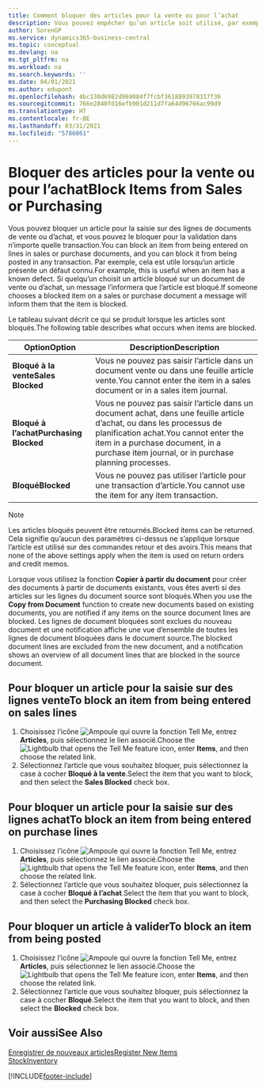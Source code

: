 ```yaml
---
title: Comment bloquer des articles pour la vente ou pour l’achat
description: Vous pouvez empêcher qu’un article soit utilisé, par exemple, dans des documents de vente ou d’achat.
author: SorenGP
ms.service: dynamics365-business-central
ms.topic: conceptual
ms.devlang: na
ms.tgt_pltfrm: na
ms.workload: na
ms.search.keywords: ''
ms.date: 04/01/2021
ms.author: edupont
ms.openlocfilehash: 4bc130d6982d969084f7fcbf3618893978317f36
ms.sourcegitcommit: 766e2840fd16efb901d211d7fa64d96766ac99d9
ms.translationtype: HT
ms.contentlocale: fr-BE
ms.lasthandoff: 03/31/2021
ms.locfileid: "5786061"
---
```

# <a name="block-items-from-sales-or-purchasing"></a><span data-ttu-id="cdf11-103">Bloquer des articles pour la vente ou pour l’achat</span><span class="sxs-lookup"><span data-stu-id="cdf11-103">Block Items from Sales or Purchasing</span></span>
<span data-ttu-id="cdf11-104">Vous pouvez bloquer un article pour la saisie sur des lignes de documents de vente ou d’achat, et vous pouvez le bloquer pour la validation dans n’importe quelle transaction.</span><span class="sxs-lookup"><span data-stu-id="cdf11-104">You can block an item from being entered on lines in sales or purchase documents, and you can block it from being posted in any transaction.</span></span> <span data-ttu-id="cdf11-105">Par exemple, cela est utile lorsqu’un article présente un défaut connu.</span><span class="sxs-lookup"><span data-stu-id="cdf11-105">For example, this is useful when an item has a known defect.</span></span> <span data-ttu-id="cdf11-106">Si quelqu’un choisit un article bloqué sur un document de vente ou d’achat, un message l’informera que l’article est bloqué.</span><span class="sxs-lookup"><span data-stu-id="cdf11-106">If someone chooses a blocked item on a sales or purchase document a message will inform them that the item is blocked.</span></span>

<span data-ttu-id="cdf11-107">Le tableau suivant décrit ce qui se produit lorsque les articles sont bloqués.</span><span class="sxs-lookup"><span data-stu-id="cdf11-107">The following table describes what occurs when items are blocked.</span></span>  

|<span data-ttu-id="cdf11-108">Option</span><span class="sxs-lookup"><span data-stu-id="cdf11-108">Option</span></span>|<span data-ttu-id="cdf11-109">Description</span><span class="sxs-lookup"><span data-stu-id="cdf11-109">Description</span></span>|  
|--------------------|------------|  
|<span data-ttu-id="cdf11-110">**Bloqué à la vente**</span><span class="sxs-lookup"><span data-stu-id="cdf11-110">**Sales Blocked**</span></span>|<span data-ttu-id="cdf11-111">Vous ne pouvez pas saisir l’article dans un document vente ou dans une feuille article vente.</span><span class="sxs-lookup"><span data-stu-id="cdf11-111">You cannot enter the item in a sales document or in a sales item journal.</span></span>|  
|<span data-ttu-id="cdf11-112">**Bloqué à l’achat**</span><span class="sxs-lookup"><span data-stu-id="cdf11-112">**Purchasing Blocked**</span></span>|<span data-ttu-id="cdf11-113">Vous ne pouvez pas saisir l’article dans un document achat, dans une feuille article d’achat, ou dans les processus de planification achat.</span><span class="sxs-lookup"><span data-stu-id="cdf11-113">You cannot enter the item in a purchase document, in a purchase item journal, or in purchase planning processes.</span></span>|  
|<span data-ttu-id="cdf11-114">**Bloqué**</span><span class="sxs-lookup"><span data-stu-id="cdf11-114">**Blocked**</span></span>|<span data-ttu-id="cdf11-115">Vous ne pouvez pas utiliser l’article pour une transaction d’article.</span><span class="sxs-lookup"><span data-stu-id="cdf11-115">You cannot use the item for any item transaction.</span></span>|  

> [!NOTE]
> <span data-ttu-id="cdf11-116">Les articles bloqués peuvent être retournés.</span><span class="sxs-lookup"><span data-stu-id="cdf11-116">Blocked items can be returned.</span></span> <span data-ttu-id="cdf11-117">Cela signifie qu’aucun des paramètres ci-dessus ne s’applique lorsque l’article est utilisé sur des commandes retour et des avoirs.</span><span class="sxs-lookup"><span data-stu-id="cdf11-117">This means that none of the above settings apply when the item is used on return orders and credit memos.</span></span>

<span data-ttu-id="cdf11-118">Lorsque vous utilisez la fonction **Copier à partir du document** pour créer des documents à partir de documents existants, vous êtes averti si des articles sur les lignes du document source sont bloqués.</span><span class="sxs-lookup"><span data-stu-id="cdf11-118">When you use the **Copy from Document** function to create new documents based on existing documents, you are notified if any items on the source document lines are blocked.</span></span> <span data-ttu-id="cdf11-119">Les lignes de document bloquées sont exclues du nouveau document et une notification affiche une vue d’ensemble de toutes les lignes de document bloquées dans le document source.</span><span class="sxs-lookup"><span data-stu-id="cdf11-119">The blocked document lines are excluded from the new document, and a notification shows an overview of all document lines that are blocked in the source document.</span></span>

## <a name="to-block-an-item-from-being-entered-on-sales-lines"></a><span data-ttu-id="cdf11-120">Pour bloquer un article pour la saisie sur des lignes vente</span><span class="sxs-lookup"><span data-stu-id="cdf11-120">To block an item from being entered on sales lines</span></span>  
1.  <span data-ttu-id="cdf11-121">Choisissez l’icône ![Ampoule qui ouvre la fonction Tell Me](media/ui-search/search_small.png "Dites-moi ce que vous voulez faire"), entrez **Articles**, puis sélectionnez le lien associé.</span><span class="sxs-lookup"><span data-stu-id="cdf11-121">Choose the ![Lightbulb that opens the Tell Me feature](media/ui-search/search_small.png "Tell me what you want to do") icon, enter **Items**, and then choose the related link.</span></span>  
2.  <span data-ttu-id="cdf11-122">Sélectionnez l’article que vous souhaitez bloquer, puis sélectionnez la case à cocher **Bloqué à la vente**.</span><span class="sxs-lookup"><span data-stu-id="cdf11-122">Select the item that you want to block, and then select the **Sales Blocked** check box.</span></span>  

## <a name="to-block-an-item-from-being-entered-on-purchase-lines"></a><span data-ttu-id="cdf11-123">Pour bloquer un article pour la saisie sur des lignes achat</span><span class="sxs-lookup"><span data-stu-id="cdf11-123">To block an item from being entered on purchase lines</span></span>  
1.  <span data-ttu-id="cdf11-124">Choisissez l’icône ![Ampoule qui ouvre la fonction Tell Me](media/ui-search/search_small.png "Dites-moi ce que vous voulez faire"), entrez **Articles**, puis sélectionnez le lien associé.</span><span class="sxs-lookup"><span data-stu-id="cdf11-124">Choose the ![Lightbulb that opens the Tell Me feature](media/ui-search/search_small.png "Tell me what you want to do") icon, enter **Items**, and then choose the related link.</span></span>  
2.  <span data-ttu-id="cdf11-125">Sélectionnez l’article que vous souhaitez bloquer, puis sélectionnez la case à cocher **Bloqué à l’achat**.</span><span class="sxs-lookup"><span data-stu-id="cdf11-125">Select the item that you want to block, and then select the **Purchasing Blocked** check box.</span></span>  

## <a name="to-block-an-item-from-being-posted"></a><span data-ttu-id="cdf11-126">Pour bloquer un article à valider</span><span class="sxs-lookup"><span data-stu-id="cdf11-126">To block an item from being posted</span></span>
1. <span data-ttu-id="cdf11-127">Choisissez l’icône ![Ampoule qui ouvre la fonction Tell Me](media/ui-search/search_small.png "Dites-moi ce que vous voulez faire"), entrez **Articles**, puis sélectionnez le lien associé.</span><span class="sxs-lookup"><span data-stu-id="cdf11-127">Choose the ![Lightbulb that opens the Tell Me feature](media/ui-search/search_small.png "Tell me what you want to do") icon, enter **Items**, and then choose the related link.</span></span>
2. <span data-ttu-id="cdf11-128">Sélectionnez l’article que vous souhaitez bloquer, puis sélectionnez la case à cocher **Bloqué**.</span><span class="sxs-lookup"><span data-stu-id="cdf11-128">Select the item that you want to block, and then select the **Blocked** check box.</span></span>

## <a name="see-also"></a><span data-ttu-id="cdf11-129">Voir aussi</span><span class="sxs-lookup"><span data-stu-id="cdf11-129">See Also</span></span>  
[<span data-ttu-id="cdf11-130">Enregistrer de nouveaux articles</span><span class="sxs-lookup"><span data-stu-id="cdf11-130">Register New Items</span></span>](inventory-how-register-new-items.md)  
[<span data-ttu-id="cdf11-131">Stock</span><span class="sxs-lookup"><span data-stu-id="cdf11-131">Inventory</span></span>](inventory-manage-inventory.md)  


[!INCLUDE[footer-include](includes/footer-banner.md)]